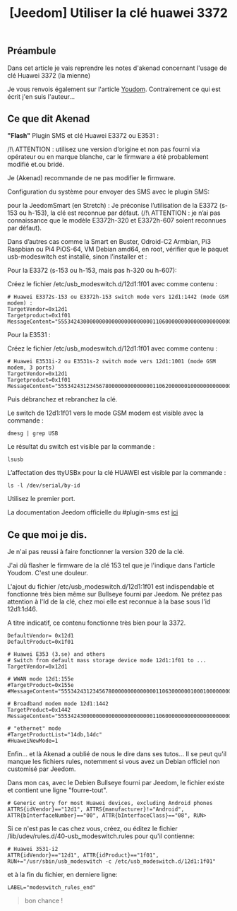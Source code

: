 ﻿---
title: "[Jeedom] Utiliser la clé huawei 3372"
excerpt: |
  Il est pour moi indispensable de pouvoir faire communiquer jeedom autrement que par les cannaux classiques. Les sms sont une excelente alternative si votre box internet ne fonctionne plus.

category: Jeedom
classes: wide
comments: true
tags: 
  - Jeedom
  - sms
  - huawei
---

## Préambule

Dans cet article je vais reprendre les notes d'akenad concernant l'usage de clé Huawei 3372 (la mienne)

Je vous renvois également sur l'article [Youdom](https://youdom.net/flashez-sa-cle-3g-huawei-e3372s-153/). Contrairement ce qui est écrit j'en suis l'auteur...

## Ce que dit Akenad

__"Flash"__ Plugin SMS et clé Huawei E3372 ou E3531 :

/!\ ATTENTION : utilisez une version d’origine et non pas fourni via opérateur ou en marque blanche, car le firmware a été probablement modifié et.ou bridé.

Je (Akenad) recommande de ne pas modifier le firmware.

Configuration du système pour envoyer des SMS avec le plugin SMS:

pour la JeedomSmart (en Stretch) :
Je préconise l’utilisation de la E3372 (s-153 ou h-153), la clé est reconnue par défaut.
(/!\ ATTENTION : je n’ai pas connaissance que le modèle E3372h-320 et E3372h-607 soient reconnues par défaut).

Dans d’autres cas comme la Smart en Buster, Odroid-C2 Armbian, Pi3 Raspbian ou Pi4 PiOS-64, VM Debian amd64,
en root, vérifier que le paquet usb-modeswitch est installé, sinon l’installer et :

Pour la E3372 (s-153 ou h-153, mais pas h-320 ou h-607):

Créez le fichier /etc/usb_modeswitch.d/12d1:1f01 avec comme contenu :

```
# Huawei E3372s-153 ou E3372h-153 switch mode vers 12d1:1442 (mode GSM modem) :
TargetVendor=0x12d1
Targetproduct=0x1f01
MessageContent="55534243000000000000000000000011060000000000000000000000000000"
```

Pour la E3531 :

Créez le fichier /etc/usb_modeswitch.d/12d1:1f01 avec comme contenu :

```
# Huawei E3531i-2 ou E3531s-2 switch mode vers 12d1:1001 (mode GSM modem, 3 ports)
TargetVendor=0x12d1
Targetproduct=0x1f01
MessageContent="55534243123456780000000000000011062000000100000000000000000000"
```

Puis débranchez et rebranchez la clé.

Le switch de 12d1:1f01 vers le mode GSM modem est visible avec la commande :

```
dmesg | grep USB
```

Le résultat du switch est visible par la commande :

```
lsusb
```

L’affectation des ttyUSBx pour la clé HUAWEI est visible par la commande :

```
ls -l /dev/serial/by-id
```

Utilisez le premier port.

La documentation Jeedom officielle du #plugin-sms est [ici](https://doc.jeedom.com/fr_FR/plugins/communication/sms/)

## Ce que moi je dis.

Je n'ai pas reussi à faire fonctionner la version 320 de la clé. 

J'ai dû flasher le firmware de la clé 153 tel que je l'indique dans l'article Youdom. C'est une douleur.

L'ajout du fichier /etc/usb_modeswitch.d/12d1:1f01 est indispendable et fonctionne très bien même sur Bullseye fourni par Jeedom. Ne prétez pas attention à l'Id de la clé, chez moi elle est reconnue à la base sous l'id 12d1:1d46.

A titre indicatif, ce contenu fonctionne très bien pour la 3372.
```
DefaultVendor= 0x12d1
DefaultProduct=0x1f01

# Huawei E353 (3.se) and others
# Switch from default mass storage device mode 12d1:1f01 to ...
TargetVendor=0x12d1

# WWAN mode 12d1:155e
#TargetProduct=0x155e
#MessageContent="55534243123456780000000000000011063000000100010000000000000000"

# Broadband modem mode 12d1:1442
TargetProduct=0x1442
MessageContent="55534243000000000000000000000011060000000000000000000000000000"

# "ethernet" mode
#TargetProductList="14db,14dc"
#HuaweiNewMode=1
```

Enfin... et là Akenad a oublié de nous le dire dans ses tutos... Il se peut qu'il manque les fichiers rules, notemment si vous avez un Debian officiel non customisé par Jeedom.

Dans mon cas, avec le Debien Bullseye fourni par Jeedom, le fichier existe et contient une ligne "fourre-tout".

```
# Generic entry for most Huawei devices, excluding Android phones
ATTRS{idVendor}=="12d1", ATTRS{manufacturer}!="Android", ATTR{bInterfaceNumber}=="00", ATTR{bInterfaceClass}=="08", RUN>
```

Si ce n'est pas le cas chez vous, créez, ou éditez le fichier /lib/udev/rules.d/40-usb_modeswitch.rules pour qu'il contienne:

```
# Huawei 3531-i2
ATTR{idVendor}=="12d1", ATTR{idProduct}=="1f01", RUN+="/usr/sbin/usb_modeswitch -c /etc/usb_modeswitch.d/12d1:1f01"
```

et à la fin du fichier, en derniere ligne:

```
LABEL="modeswitch_rules_end"
```

> bon chance !